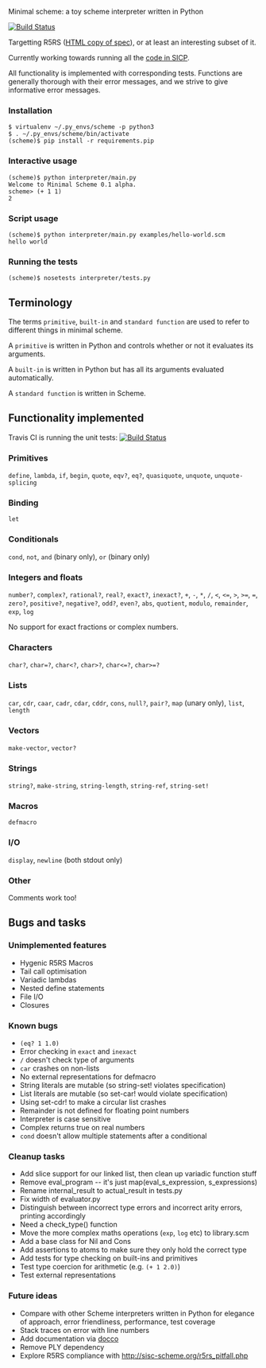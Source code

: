 Minimal scheme: a toy scheme interpreter written in Python

[![Build Status](https://secure.travis-ci.org/Wilfred/Minimal-scheme.png?branch=master)](http://travis-ci.org/Wilfred/Minimal-scheme)

Targetting R5RS
([HTML copy of spec](http://people.csail.mit.edu/jaffer/r5rs_toc.html)),
or at least an interesting subset of it.

Currently working towards running all the
[code in SICP](http://mitpress.mit.edu/sicp/code/index.html).

All functionality is implemented with corresponding tests. Functions
are generally thorough with their error messages, and we strive to
give informative error messages.

### Installation

    $ virtualenv ~/.py_envs/scheme -p python3
    $ . ~/.py_envs/scheme/bin/activate
    (scheme)$ pip install -r requirements.pip
    
### Interactive usage
    
    (scheme)$ python interpreter/main.py
    Welcome to Minimal Scheme 0.1 alpha.
    scheme> (+ 1 1)
    2
    
### Script usage

    (scheme)$ python interpreter/main.py examples/hello-world.scm
    hello world

### Running the tests

    (scheme)$ nosetests interpreter/tests.py

## Terminology

The terms `primitive`, `built-in` and `standard function` are used to
refer to different things in minimal scheme.

A `primitive` is written in Python and controls whether or not it
evaluates its arguments.

A `built-in` is written in Python but has all its arguments evaluated
automatically.

A `standard function` is written in Scheme.

## Functionality implemented

Travis CI is running the unit tests:
[![Build Status](https://secure.travis-ci.org/Wilfred/Minimal-scheme.png?branch=master)](http://travis-ci.org/Wilfred/Minimal-scheme)

### Primitives

`define`, `lambda`, `if`, `begin`, `quote`, `eqv?`, `eq?`,
`quasiquote`, `unquote`, `unquote-splicing`

### Binding

`let`

### Conditionals

`cond`, `not`, `and` (binary only), `or` (binary only)

### Integers and floats

`number?`, `complex?`, `rational?`, `real?`, `exact?`, `inexact?`,
`+`, `-`, `*`, `/`, `<`, `<=`, `>`, `>=`, `=`, `zero?`, `positive?`,
`negative?`, `odd?`, `even?`, `abs`, `quotient`, `modulo`,
`remainder`, `exp`, `log`

No support for exact fractions or complex numbers.

### Characters

`char?`, `char=?`, `char<?`, `char>?`, `char<=?`, `char>=?`

### Lists

`car`, `cdr`, `caar`, `cadr`, `cdar`, `cddr`, `cons`, `null?`,
`pair?`, `map` (unary only), `list`, `length`

### Vectors

`make-vector`, `vector?`

### Strings

`string?`, `make-string`, `string-length`, `string-ref`, `string-set!`

### Macros

`defmacro`

### I/O

`display`, `newline` (both stdout only)

### Other

Comments work too!

## Bugs and tasks

### Unimplemented features

* Hygenic R5RS Macros
* Tail call optimisation
* Variadic lambdas
* Nested define statements
* File I/O
* Closures

### Known bugs

* `(eq? 1 1.0)`
* Error checking in `exact` and `inexact`
* `/` doesn't check type of arguments
* `car` crashes on non-lists
* No external representations for defmacro
* String literals are mutable (so string-set! violates specification)
* List literals are mutable (so set-car! would violate specification)
* Using set-cdr! to make a circular list crashes
* Remainder is not defined for floating point numbers
* Interpreter is case sensitive
* Complex returns true on real numbers
* `cond` doesn't allow multiple statements after a conditional

### Cleanup tasks

* Add slice support for our linked list, then clean up variadic
  function stuff
* Remove eval_program -- it's just map(eval_s_expression,
  s_expressions)
* Rename internal_result to actual_result in tests.py
* Fix width of evaluator.py
* Distinguish between incorrect type errors and incorrect arity
  errors, printing accordingly
* Need a check_type() function
* Move the more complex maths operations (`exp`, `log` etc) to library.scm
* Add a base class for Nil and Cons
* Add assertions to atoms to make sure they only hold the correct type
* Add tests for type checking on built-ins and primitives
* Test type coercion for arithmetic (e.g. `(+ 1 2.0)`)
* Test external representations

### Future ideas

* Compare with other Scheme interpreters written in Python for
  elegance of approach, error friendliness, performance, test coverage
* Stack traces on error with line numbers
* Add documentation via [docco](https://github.com/jashkenas/docco)
* Remove PLY dependency
* Explore R5RS compliance with http://sisc-scheme.org/r5rs_pitfall.php
